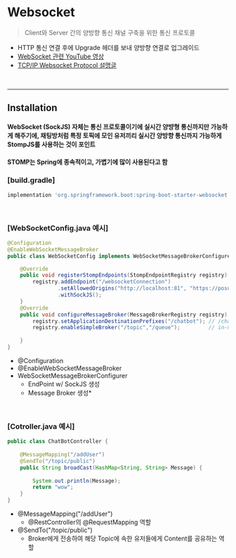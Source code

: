 # Websocket
> Client와 Server 간의 양방향 통신 채널 구축을 위한 통신 프로토콜
* HTTP 통신 연결 후에 Upgrade 헤더를 보내 양방향 연결로 업그레이드
* [WebSocket 관련 YouTube 영상](https://www.youtube.com/watch?v=gQyRxPjssWg&t=1002s)
* [TCP/IP Websocket Protocol 설명글](https://recipes4dev.tistory.com/m/153)
<br>
<hr>

## Installation
#### WebSocket (SockJS) 자체는 통신 프로토콜이기에 실시간 양뱡형 통신까지만 가능하게 해주기에, 채팅방처럼 특정 토픽에 모인 유저끼리 실시간 양방향 통신까지 가능하게 StompJS를 사용하는 것이 포인트
#### STOMP는 Spring에 종속적이고, 가볍기에 많이 사용된다고 함

### [build.gradle]
```groovy
implementation 'org.springframework.boot:spring-boot-starter-websocket'
```

<br>

### [WebSocketConfig.java 예시]
```java
@Configuration
@EnableWebSocketMessageBroker
public class WebSocketConfig implements WebSocketMessageBrokerConfigurer {

    @Override
    public void registerStompEndpoints(StompEndpointRegistry registry) {
        registry.addEndpoint("/websocketConnection")
                .setAllowedOrigins("http://localhost:81", "https://posungkim.github.io")
                .withSockJS();
    }
    @Override
    public void configureMessageBroker(MessageBrokerRegistry registry) {
        registry.setApplicationDestinationPrefixes("/chatbot"); // /chatbot/으로 시작하는 요청은 ChatBotController를 통한다
        registry.enableSimpleBroker("/topic","/queue");         // in-memory broker
        
    }
}
```
* @Configuration
* @EnableWebSocketMessageBroker
* WebSocketMessageBrokerConfigurer
  * EndPoint w/ SockJS 생성
  * Message Broker 생성* 

<br>

### [Cotroller.java 예시]
```java
public class ChatBotController {
    
    @MessageMapping("/addUser")
    @SendTo("/topic/public")
    public String broadCast(HashMap<String, String> Message) {
        
        System.out.println(Message);
        return "wow";
    }
}
```
* @MessageMapping("/addUser")
  * @RestController의 @RequestMapping 역할
* @SendTo("/topic/public")
  * Broker에게 전송하여 해당 Topic에 속한 유저들에게 Content를 공유하는 역할


